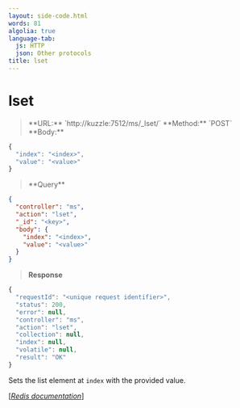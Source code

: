 ```yaml
---
layout: side-code.html
words: 81
algolia: true
language-tab:
  js: HTTP
  json: Other protocols
title: lset
---
```


# lset



<blockquote class="js">
<p>
**URL:** `http://kuzzle:7512/ms/_lset/<key>`  
**Method:** `POST`  
**Body:**
</p>
</blockquote>


```js
{
  "index": "<index>",
  "value": "<value>"
}
```



<blockquote class="json">
<p>
**Query**
</p>
</blockquote>


```json
{
  "controller": "ms",
  "action": "lset",
  "_id": "<key>",
  "body": {
    "index": "<index>",
    "value": "<value>"
  }
}
```

>**Response**

```javascript
{
  "requestId": "<unique request identifier>",
  "status": 200,
  "error": null,
  "controller": "ms",
  "action": "lset",
  "collection": null,
  "index": null,
  "volatile": null,
  "result": "OK"
}
```

Sets the list element at `index` with the provided value.

[[_Redis documentation_]](https://redis.io/commands/lset)
